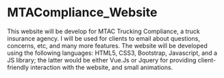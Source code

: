 # MTACompliance_Website

This website will be develop for MTAC Trucking Compliance, a truck insurance agency. I will be used for clients to email about questions, concerns, etc, and many more features. The website will be developed using the following languages: HTML5, CSS3, Bootstrap, Javascript, and
a JS library; the latter would be either Vue.Js or Jquery for providing client-friendly interaction with the website, and small animations.
